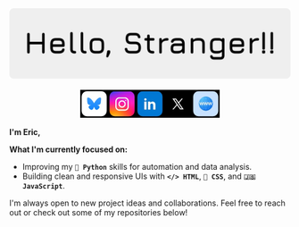 <a href="#">
  <img src="banner.png">
</a><br><br>


<div align="center" style="display: flex; align-items: center; justify-content: center;">
  <a href="https://bsky.app/profile/byte.is-a.dev" target="_blank">
    <img src="/icons/bluesky.jpeg" alt="Image 3" style="width: 50px; height: 50px;">
  </a>
  <a href="https://www.instagram.com/e.r.i.c_d.e.n.n.y/" target="_blank">
    <img src="/icons/instagram.jpeg" alt="Instagram" style="width: 50px; height: 50px;">
  </a>
  <a href="https://www.linkedin.com/in/eric-denny-6b7a12379/" target="_blank">
    <img src="/icons/linkedin.jpeg" alt="LinkedIn" style="width: 50px; height: 50px;">
  </a>
  <a href="https://x.com/EricD2116" target="_blank">
    <img src="/icons/x.jpeg" alt="X/Twitter" style="width: 50px; height: 50px;">
  </a>
  <a href="https://byte.is-a.dev/" target="_blank">
    <img src="/icons/website.jpeg" alt="My Website" style="width: 50px; height: 50px;">
  </a>
</div>

**I'm Eric,**  

**What I'm currently focused on:**
* Improving my **```🐍 Python```** skills for automation and data analysis.
* Building clean and responsive UIs with **```</> HTML```**, **```🎨 CSS```**, and **```🇯‌🇸‌ JavaScript```**.

I'm always open to new project ideas and collaborations. Feel free to reach out or check out some of my repositories below!
